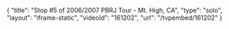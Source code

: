 {
    "title": "Stop #5 of 2006\/2007 PBRJ Tour - Mt. High, CA",
    "type": "solo",
    "layout": "iframe-static",
    "videoId": "161202",
    "url": "\/tvpembed\/161202"
}